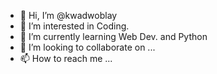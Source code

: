 - 👋 Hi, I’m @kwadwoblay
- 👀 I’m interested in Coding.
- 🌱 I’m currently learning Web Dev. and Python
- 💞️ I’m looking to collaborate on ...
- 📫 How to reach me ...

<!---
kwadwoblay/kwadwoblay is a ✨ special ✨ repository because its `README.md` (this file) appears on your GitHub profile.
You can click the Preview link to take a look at your changes.
--->
